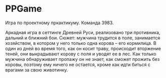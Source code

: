 # PPGame
Игра по проектному пркактикуму. Команда 3983.

Аркадная игра в сеттинге Древней Руси, реализовано три противника, дальний и ближний бои. Сюжет: мужчина трудится в поле, занимается хозяйством, в котором у него только одна корова – его кормилица. В один из дней во время того, как он косит траву, происходит вторжение теней, они выкрадывают корову с поля и уводят ее в лес. Как только мужчина обнаруживает пропажу он не знает, как сможет прожить без коровы, поэтому ему ничего не остается, кроме как идти биться с врагами за свою животинку.
